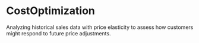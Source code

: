 # CostOptimization
Analyzing historical sales data with price elasticity to assess how customers might respond to future price adjustments.
